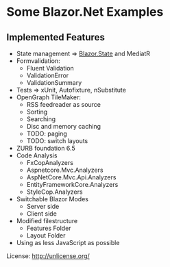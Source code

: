 # Some Blazor.Net Examples

## Implemented Features

* State management => [Blazor.State](https://github.com/TimeWarpEngineering/blazor-state) and MediatR
* Formvalidation:
  * Fluent Validation
  * ValidationError
  * ValidationSummary
* Tests => xUnit, Autofixture, nSubstitute
* OpenGraph TileMaker:
  * RSS feedreader as source
  * Sorting 
  * Searching
  * Disc and memory caching
  * TODO: paging
  * TODO: switch layouts
* ZURB foundation 6.5
* Code Analysis
  * FxCopAnalyzers
  * Aspnetcore.Mvc.Analyzers
  * AspNetCore.Mvc.Api.Analyzers
  * EntityFrameworkCore.Analyzers
  * StyleCop.Analyzers
* Switchable Blazor Modes
  * Server side
  * Client side
* Modified filestructure
  * Features Folder
  * Layout Folder
* Using as less JavaScript as possible

License: http://unlicense.org/